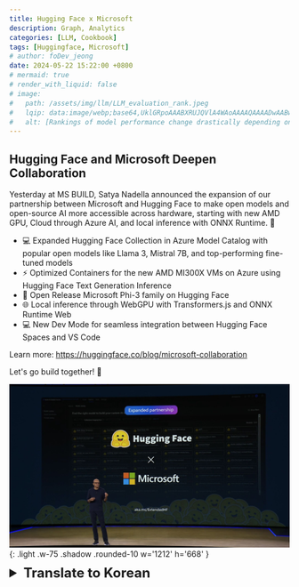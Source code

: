 ```yaml
---
title: Hugging Face x Microsoft
description: Graph, Analytics
categories: [LLM, Cookbook]
tags: [Huggingface, Microsoft]
# author: foDev_jeong
date: 2024-05-22 15:22:00 +0800
# mermaid: true
# render_with_liquid: false
# image:
#   path: /assets/img/llm/LLM_evaluation_rank.jpeg
#   lqip: data:image/webp;base64,UklGRpoAAABXRUJQVlA4WAoAAAAQAAAADwAABwAAQUxQSDIAAAARL0AmbZurmr57yyIiqE8oiG0bejIYEQTgqiDA9vqnsUSI6H+oAERp2HZ65qP/VIAWAFZQOCBCAAAA8AEAnQEqEAAIAAVAfCWkAALp8sF8rgRgAP7o9FDvMCkMde9PK7euH5M1m6VWoDXf2FkP3BqV0ZYbO6NA/VFIAAAA
#   alt: [Rankings of model performance change drastically depending on which LLM is used as the judge on KILT-NQ]
---
```



## Hugging Face and Microsoft Deepen Collaboration

Yesterday at MS BUILD, Satya Nadella announced the expansion of our partnership between Microsoft and Hugging Face to make open models and open-source AI more accessible across hardware, starting with new AMD GPU, Cloud through Azure AI, and local inference with ONNX Runtime. 🚀

- 💻 Expanded Hugging Face Collection in Azure Model Catalog with popular open models like Llama 3, Mistral 7B, and top-performing fine-tuned models
- ⚡ Optimized Containers for the new AMD MI300X VMs on Azure using Hugging Face Text Generation Inference
- 🤗 Open Release Microsoft Phi-3 family on Hugging Face
- 🌐 Local inference through WebGPU with Transformers.js and ONNX Runtime Web
- 💻 New Dev Mode for seamless integration between Hugging Face Spaces and VS Code

Learn more: <https://huggingface.co/blog/microsoft-collaboration>

Let's go build together! 🤗



![ Hugging Face and Microsoft Collaboration ](/assets/img/news/Huggingface_Microsoft.jpeg){: .light .w-75 .shadow .rounded-10 w='1212' h='668' }

<details markdown="1">
<summary style= "font-size:24px; line-height:24px; font-weight:bold; cursor:pointer;" > Translate to Korean </summary>

* * * 

## 허깅 페이스와 마이크로 소프트의 협력 강화

어제 MS BUILD에서 Satya Nadella는 새로운 AMD GPU, Azure AI를 통한 클라우드, ONNX Runtime 를 통한 로컬 추론을 시작으로 하드웨어 전반에 걸쳐 개방형 모델과 오픈 소스 AI에 더 쉽게 액세스할 수 있도록 Microsoft 와 Hugging Face 간의 파트너십 확장을 발표했습니다. 🚀

- 💻 Azure Model Catalog에서 Llama 3, Mistral 7B와 같은 인기 있는 개방형 모델 및 최고 성능의 미세 조정 모델을 사용하여 포옹 얼굴 컬렉션을 확장했습니다.
- ⚡ Hugging Face Text Generation Inference를 사용하여 Azure의 새로운 AMD MI300X VM에 최적화된 컨테이너
- 🤗 Hugging Face의 오픈 릴리스 Microsoft Phi-3 제품군
- 🌐 Transformers.js 및 ONNX 런타임 웹을 사용한 WebGPU를 통한 로컬 추론
- 💻 Hugging Face Spaces와 VS Code 간의 원활한 통합을 위한 새로운 개발 모드

자세히 알아보기: <https://huggingface.co/blog/microsoft-collaboration>

</details>
